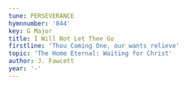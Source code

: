 ```yaml
---
tune: PERSEVERANCE
hymnnumber: '844'
key: G Major
title: I Will Not Let Thee Go
firstline: 'Thou Coming One, our wants relieve'
topic: 'The Home Eternal: Waiting for Christ'
author: J. Fawcett
year: '-'
---
```

